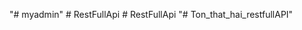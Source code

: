 "# myadmin" 
#   R e s t F u l l A p i  
 #   R e s t F u l l A p i  
 "# Ton_that_hai_restfullAPI" 
